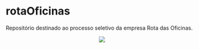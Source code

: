 # rotaOficinas
Repositório destinado ao processo seletivo da empresa Rota das Oficinas.
<p align="center">
<img src="img/inicio.jpeg">
</p>
